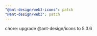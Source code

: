 ```yaml
---
"@ant-design/web3-icons": patch
"@ant-design/web3": patch
---
```


chore: upgrade @ant-design/icons to 5.3.6

